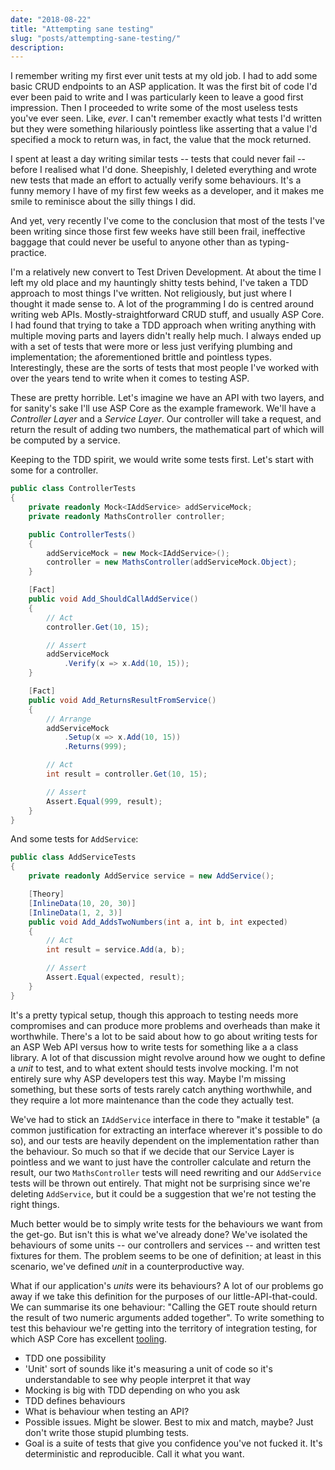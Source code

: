 ```yaml
---
date: "2018-08-22"
title: "Attempting sane testing"
slug: "posts/attempting-sane-testing/"
description:
---
```

<!---
I remember writing first unit tests. Looked back and they were horrible. Looked back again recently and what I've
been doing is still horrible.

Unit vs integration testing? Does it matter? What is a unit anyway?
All you want is a suite of tests that you can run and be given confidence everything works as intended.

TDD is a bit of a buzz-term in industry. Every other company claims to do TDD. Some do and some don't. Be interesting to
see how they define it. Not hiring people because they don't do TDD is mad.

"Test behaviour not implementation meaning"

Mocking everything. Does TDD mean mocking? Kent Beck etc. try to avoid mocking, just mock IO boundaries.
Don't need to test everything. Some stuff is so simple it obviously won't break or be worth your time. 100% code coverage
might be an indicator of a problem with the approach rather than a good thing.

TDD is great. When writing things like APIs (lots of moving pieces), they might need writing differently.
No distinction between integration and unit testing: golden rule for TDD is write failing test, make it green and refactor.

TDD with class libraries different from APIs, for example.

ASP Core samples.

More robust, more maintainable. Not testing an implementation; I put X in and want Y out. Don't care what's going on
inside.

Just what works for me. New to trying it.
Whatever gives you confidence in your code and isn't so brittle as to break when you refactor internals.
--->
I remember writing my first ever unit tests at my old job. I had to add some basic CRUD endpoints to an ASP application.
It was the first bit of code I'd ever been paid to write and I was particularly keen to leave a good first impression.
Then I proceeded to write some of the most useless tests you've ever seen. Like, _ever_. I can't remember exactly what tests
I'd written but they were something hilariously pointless like asserting that a value I'd specified a mock to return
was, in fact, the value that the mock returned.

I spent at least a day writing similar tests -- tests that could never fail -- before I realised what I'd done.
Sheepishly, I deleted everything and wrote new tests that made an effort to actually verify some behaviours.
It's a funny memory I have of my first few weeks as a developer, and it makes me smile to reminisce about the silly things I did.

And yet, very recently I've come to the conclusion that most of the tests I've been writing since those first few weeks
have still been frail, ineffective baggage that could never be useful to anyone other than as typing-practice.

I'm a relatively new convert to Test Driven Development. At about the time I left my old place and my hauntingly shitty
tests behind, I've taken a TDD approach to most things I've written. Not religiously, but just where I thought it made sense
to. A lot of the programming I do is centred around writing web APIs. Mostly-straightforward CRUD stuff, and usually ASP Core.
I had found that trying to take a TDD approach when writing anything with multiple moving parts and layers didn't really help
much. I always ended up with a set of tests that were more or less just verifying plumbing and implementation; the aforementioned
brittle and pointless types. Interestingly, these are the sorts of tests that most people I've worked with over
the years tend to write when it comes to testing ASP.

These are pretty horrible. Let's imagine we have an API with two layers, and for sanity's sake I'll use ASP Core as
the example framework. We'll have a _Controller Layer_ and a _Service Layer_. Our controller will take a request, and return
the result of adding two numbers, the mathematical part of which will be computed by a service.

Keeping to the TDD spirit, we would write some tests first. Let's start with some for a controller.

```csharp
public class ControllerTests
{
    private readonly Mock<IAddService> addServiceMock;
    private readonly MathsController controller;

    public ControllerTests()
    {
        addServiceMock = new Mock<IAddService>();
        controller = new MathsController(addServiceMock.Object);
    }

    [Fact]
    public void Add_ShouldCallAddService()
    {
        // Act
        controller.Get(10, 15);

        // Assert
        addServiceMock
            .Verify(x => x.Add(10, 15));
    }

    [Fact]
    public void Add_ReturnsResultFromService()
    {
        // Arrange
        addServiceMock
            .Setup(x => x.Add(10, 15))
            .Returns(999);

        // Act
        int result = controller.Get(10, 15);

        // Assert
        Assert.Equal(999, result);
    }
}
```

And some tests for `AddService`:

```csharp
public class AddServiceTests
{
    private readonly AddService service = new AddService();

    [Theory]
    [InlineData(10, 20, 30)]
    [InlineData(1, 2, 3)]
    public void Add_AddsTwoNumbers(int a, int b, int expected)
    {
        // Act
        int result = service.Add(a, b);

        // Assert
        Assert.Equal(expected, result);
    }
}
```

It's a pretty typical setup, though this approach to testing needs more compromises and can produce more problems and
overheads than make it worthwhile. There's a lot to be said about how to go about writing tests for an ASP
Web API versus how to write tests for something like a a class library. A lot of that discussion might revolve around
how we ought to define a _unit_ to test, and to what extent should tests involve mocking. I'm not entirely sure why ASP
developers test this way. Maybe I'm missing something, but these sorts of tests rarely catch anything worthwhile, and they
require a lot more maintenance than the code they actually test.

We've had to stick an `IAddService` interface in there to "make it testable" (a common justification for extracting an
interface wherever it's possible to do so), and our tests are heavily dependent on the implementation rather than the behaviour.
So much so that if we decide that our Service Layer is pointless and we want to just have the controller calculate and return
the result, our two `MathsController` tests will need rewriting and our `AddService` tests will be thrown out entirely. That
might not be surprising since we're deleting `AddService`, but it could be a suggestion that we're not testing the right things.

Much better would be to simply write tests for the behaviours we want from the get-go. But isn't this is what we've already
done? We've isolated the behaviours of some units  -- our controllers and services -- and written test fixtures for them.
The problem seems to be one of definition; at least in this scenario, we've defined _unit_ in a counterproductive way.

What if our application's _units_ were its behaviours? A lot of our problems go away if we take this definition for
the purposes of our little-API-that-could. We can summarise its one behaviour: "Calling the GET route should return the result
of two numeric arguments added together". To write something to test this behaviour we're getting into the territory
of integration testing, for which ASP Core has excellent [tooling](https://docs.microsoft.com/en-us/aspnet/core/test/integration-tests?view=aspnetcore-2.1).

- TDD one possibility
- 'Unit' sort of sounds like it's measuring a unit of code so it's understandable to see why people interpret it that way
- Mocking is big with TDD depending on who you ask
- TDD defines behaviours
- What is behaviour when testing an API?
- Possible issues. Might be slower. Best to mix and match, maybe? Just don't write those stupid plumbing tests.
- Goal is a suite of tests that give you confidence you've not fucked it. It's deterministic and reproducible. Call it what you want.